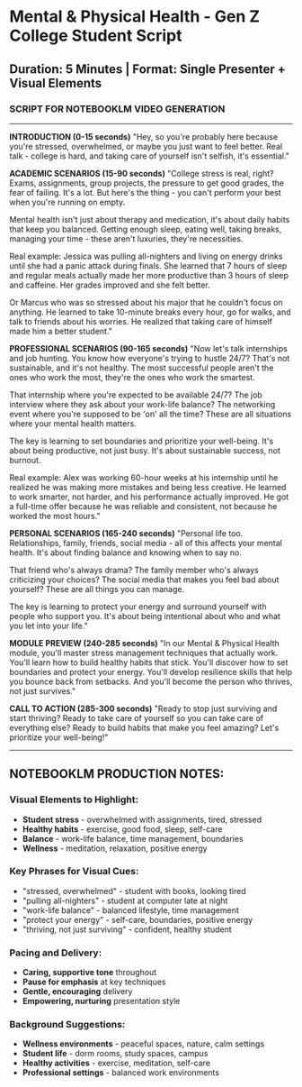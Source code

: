 # Mental & Physical Health - Gen Z College Student Script

## Duration: 5 Minutes | Format: Single Presenter + Visual Elements

### SCRIPT FOR NOTEBOOKLM VIDEO GENERATION

---

**INTRODUCTION (0-15 seconds)**
"Hey, so you're probably here because you're stressed, overwhelmed, or maybe you just want to feel better. Real talk - college is hard, and taking care of yourself isn't selfish, it's essential."

**ACADEMIC SCENARIOS (15-90 seconds)**
"College stress is real, right? Exams, assignments, group projects, the pressure to get good grades, the fear of failing. It's a lot. But here's the thing - you can't perform your best when you're running on empty.

Mental health isn't just about therapy and medication, it's about daily habits that keep you balanced. Getting enough sleep, eating well, taking breaks, managing your time - these aren't luxuries, they're necessities.

Real example: Jessica was pulling all-nighters and living on energy drinks until she had a panic attack during finals. She learned that 7 hours of sleep and regular meals actually made her more productive than 3 hours of sleep and caffeine. Her grades improved and she felt better.

Or Marcus who was so stressed about his major that he couldn't focus on anything. He learned to take 10-minute breaks every hour, go for walks, and talk to friends about his worries. He realized that taking care of himself made him a better student."

**PROFESSIONAL SCENARIOS (90-165 seconds)**
"Now let's talk internships and job hunting. You know how everyone's trying to hustle 24/7? That's not sustainable, and it's not healthy. The most successful people aren't the ones who work the most, they're the ones who work the smartest.

That internship where you're expected to be available 24/7? The job interview where they ask about your work-life balance? The networking event where you're supposed to be 'on' all the time? These are all situations where your mental health matters.

The key is learning to set boundaries and prioritize your well-being. It's about being productive, not just busy. It's about sustainable success, not burnout.

Real example: Alex was working 60-hour weeks at his internship until he realized he was making more mistakes and being less creative. He learned to work smarter, not harder, and his performance actually improved. He got a full-time offer because he was reliable and consistent, not because he worked the most hours."

**PERSONAL SCENARIOS (165-240 seconds)**
"Personal life too. Relationships, family, friends, social media - all of this affects your mental health. It's about finding balance and knowing when to say no.

That friend who's always drama? The family member who's always criticizing your choices? The social media that makes you feel bad about yourself? These are all things you can manage.

The key is learning to protect your energy and surround yourself with people who support you. It's about being intentional about who and what you let into your life."

**MODULE PREVIEW (240-285 seconds)**
"In our Mental & Physical Health module, you'll master stress management techniques that actually work. You'll learn how to build healthy habits that stick. You'll discover how to set boundaries and protect your energy. You'll develop resilience skills that help you bounce back from setbacks. And you'll become the person who thrives, not just survives."

**CALL TO ACTION (285-300 seconds)**
"Ready to stop just surviving and start thriving? Ready to take care of yourself so you can take care of everything else? Ready to build habits that make you feel amazing? Let's prioritize your well-being!"

---

## NOTEBOOKLM PRODUCTION NOTES:

### Visual Elements to Highlight:
- **Student stress** - overwhelmed with assignments, tired, stressed
- **Healthy habits** - exercise, good food, sleep, self-care
- **Balance** - work-life balance, time management, boundaries
- **Wellness** - meditation, relaxation, positive energy

### Key Phrases for Visual Cues:
- "stressed, overwhelmed" - student with books, looking tired
- "pulling all-nighters" - student at computer late at night
- "work-life balance" - balanced lifestyle, time management
- "protect your energy" - self-care, boundaries, positive energy
- "thriving, not just surviving" - confident, healthy student

### Pacing and Delivery:
- **Caring, supportive tone** throughout
- **Pause for emphasis** at key techniques
- **Gentle, encouraging** delivery
- **Empowering, nurturing** presentation style

### Background Suggestions:
- **Wellness environments** - peaceful spaces, nature, calm settings
- **Student life** - dorm rooms, study spaces, campus
- **Healthy activities** - exercise, meditation, self-care
- **Professional settings** - balanced work environments




